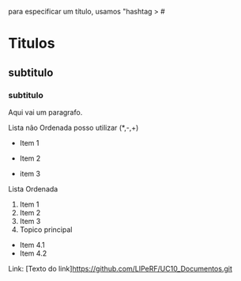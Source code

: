 para especificar um título, usamos "hashtag > #


# Titulos 

## subtitulo
### subtitulo

Aqui vai um paragrafo.

Lista não Ordenada posso utilizar (*,-,+)
+ Item 1
* Item 2
- item 3

Lista Ordenada 
1. Item 1
2. Item 2
3. Item 3
4. Topico principal

 * Item 4.1
 * Item 4.2

Link:
[Texto do link]https://github.com/LIPeRF/UC10_Documentos.git
